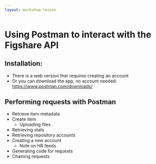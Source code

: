 ```yaml
---
layout: workshop-lesson
---
```


# Using Postman to interact with the Figshare API

## Installation: 
- There is a web version that requires creating an account
- Or you can download the app, no account needed: <a href="https://www.postman.com/downloads/" target="_blank">https://www.postman.com/downloads/</a> 

## Performing requests with Postman
- Retrieve item metadata
- Create item
    - Uploading files
- Retrieving stats
- Retrieving repository accounts
- Creating a new account
    - Note on HR feeds
- Generating code for requests
- Chaining requests

